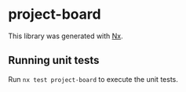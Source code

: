 # project-board

This library was generated with [Nx](https://nx.dev).

## Running unit tests

Run `nx test project-board` to execute the unit tests.
